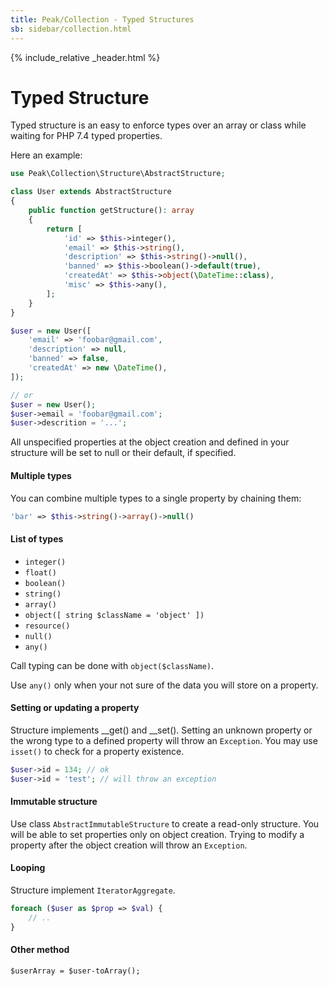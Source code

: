 ```yaml
---
title: Peak/Collection - Typed Structures
sb: sidebar/collection.html
---
```


{% include_relative _header.html %}

# Typed Structure

Typed structure is an easy to enforce types over an array or class while waiting for PHP 7.4 typed properties.

Here an example:

```php
use Peak\Collection\Structure\AbstractStructure;

class User extends AbstractStructure
{
    public function getStructure(): array
    {
        return [
            'id' => $this->integer(),
            'email' => $this->string(),
            'description' => $this->string()->null(),
            'banned' => $this->boolean()->default(true),
            'createdAt' => $this->object(\DateTime::class),
            'misc' => $this->any(),
        ];
    }
}

$user = new User([
    'email' => 'foobar@gmail.com',
    'description' => null,
    'banned' => false,
    'createdAt' => new \DateTime(),
]);

// or
$user = new User();
$user->email = 'foobar@gmail.com';
$user->descrition = '...';
```

All unspecified properties at the object creation and defined in your structure will be set to null or their default, if specified.

#### Multiple types

You can combine multiple types to a single property by chaining them:

```php
'bar' => $this->string()->array()->null()
````

#### List of types

 - ``integer()``
 - ``float()``
 - ``boolean()``
 - ``string()``
 - ``array()``
 - ``object([ string $className = 'object' ])``
 - ``resource()``
 - ``null()``
 - ``any()``
 
Call typing can be done with ``object($className)``.

Use ``any()`` only when your not sure of the data you will store on a property.
 
#### Setting or updating a property

Structure implements __get() and __set(). Setting an unknown property or the wrong type to a defined property will throw an ``Exception``. You may use ``isset()`` to check for a property existence.

```php
$user->id = 134; // ok
$user->id = 'test'; // will throw an exception
````

#### Immutable structure
Use class ``AbstractImmutableStructure`` to create a read-only structure. You will be able to set properties only on object creation. Trying to modify a property after the object creation will throw an ``Exception``.


#### Looping
Structure implement ``IteratorAggregate``.

```php
foreach ($user as $prop => $val) {
    // ..
}
```

#### Other method

```
$userArray = $user-toArray();
```